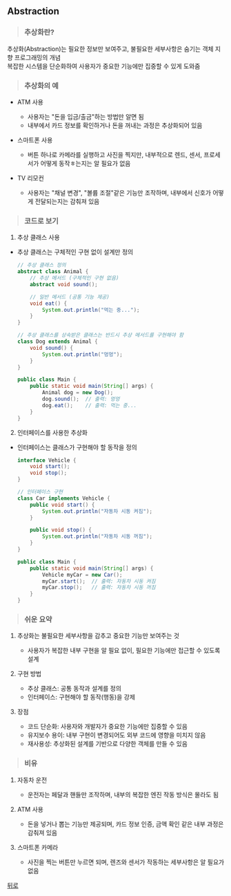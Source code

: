 ## Abstraction
> ### 추상화란?
추상화(Abstraction)는 필요한 정보만 보여주고, 불필요한 세부사항은 숨기는 객체 지향 프로그래밍의 개념</br>
복잡한 시스템을 단순화하여 사용자가 중요한 기능에만 집중할 수 있게 도와줌

> ### 추상화의 예
- ATM 사용
    - 사용자는 "돈을 입금/출금"하는 방법만 알면 됨
    - 내부에서 카드 정보를 확인하거나 돈을 꺼내는 과정은 추상화되어 있음

- 스마트폰 사용
    - 버튼 하나로 카메라를 실행하고 사진을 찍지만, 내부적으로 렌드, 센서, 프로세서가 어떻게 동작ㅎ는지는 알 필요가 없음

- TV 리모컨
    - 사용자는 "채널 변경", "볼륨 조절"같은 기능만 조작하며, 내부에서 신호가 어떻게 전달되는지는 감춰져 있음

> ### 코드로 보기
1. 추상 클래스 사용
- 추상 클래스는 구체적인 구현 없이 설계만 정의
    ```java
    // 추상 클래스 정의
    abstract class Animal {
        // 추상 메서드 (구체적인 구현 없음)
        abstract void sound();

        // 일반 메서드 (공통 기능 제공)
        void eat() {
            System.out.println("먹는 중...");
        }
    }

    // 추상 클래스를 상속받은 클래스는 반드시 추상 메서드를 구현해야 함
    class Dog extends Animal {
        void sound() {
            System.out.println("멍멍");
        }
    }

    public class Main {
        public static void main(String[] args) {
            Animal dog = new Dog();
            dog.sound();  // 출력: 멍멍
            dog.eat();    // 출력: 먹는 중...
        }
    }
    ```

2. 인터페이스를 사용한 추상화
- 인터페이스는 클래스가 구현해야 할 동작을 정의
    ```java
    interface Vehicle {
        void start();
        void stop();
    }

    // 인터페이스 구현
    class Car implements Vehicle {
        public void start() {
            System.out.println("자동차 시동 켜짐");
        }

        public void stop() {
            System.out.println("자동차 시동 꺼짐");
        }
    }

    public class Main {
        public static void main(String[] args) {
            Vehicle myCar = new Car();
            myCar.start();  // 출력: 자동차 시동 켜짐
            myCar.stop();   // 출력: 자동차 시동 꺼짐
        }
    }
    ```

> ### 쉬운 요약
1. 추상화는 불필요한 세부사항을 감추고 중요한 기능만 보여주는 것
    - 사용자가 복잡한 내부 구현을 알 필요 없이, 필요한 기능에만 접근할 수 있도록 설계

2. 구현 방법
    - 추상 클래스: 공통 동작과 설계를 정의
    - 인터페이스: 구현해야 할 동작(행동)을 강제

3. 장점
    - 코드 단순화: 사용자와 개발자가 중요한 기능에만 집중할 수 있음
    - 유지보수 용이: 내부 구현이 변경되어도 외부 코드에 영향을 미치지 않음
    - 재사용성: 추상화된 설계를 기반으로 다양한 객체를 만들 수 있음

> ### 비유
1. 자동차 운전
    - 운전자는 페달과 핸들만 조작하며, 내부의 복잡한 엔진 작동 방식은 몰라도 됨

2. ATM 사용
    - 돈을 넣거나 뽑는 기능만 제공되며, 카드 정보 인증, 금액 확인 같은 내부 과정은 감춰져 있음

3. 스마트폰 카메라
    - 사진을 찍는 버튼만 누르면 되며, 렌즈와 센서가 작동하는 세부사항은 알 필요가 없음

[뒤로](java,md)